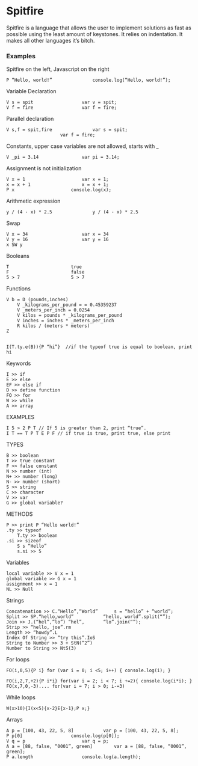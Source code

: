 # Spitfire

Spitfire is a language that allows the user to implement solutions as fast as possible using the least amount of keystones. It relies on indentation. It makes all other languages it’s bitch.

### Examples

Spitfire on the left, Javascript on the right

    P “Hello, world!” 				console.log(“Hello, world!”);

Variable Declaration

    V s = spit 					var v = spit; 
    V f = fire 					var f = fire;

Parallel declaration

    V s,f = spit,fire 				var s = spit;
						var f = fire;

Constants, upper case variables are not allowed, starts with _

    V _pi = 3.14 				var pi = 3.14;

Assignment is not initialization

    V x = 1 					var x = 1;
    x = x + 1 					x = x + 1;
    P x 					console.log(x);

Arithmetic expression

    y / (4 - x) * 2.5 				y / (4 - x) * 2.5

Swap

    V x = 34 					var x = 34
    V y = 16 					var y = 16
    x SW y

Booleans 

    T						true
    F						false
    5 > 7					5 > 7

Functions

    V b = D (pounds,inches) 
        V _kilograms_per_pound = = 0.45359237
        V _meters_per_inch = 0.0254
        V kilos = pounds * _kilograms_per_pound
        V inches = inches * _meters_per_inch
        R kilos / (meters * meters)
    Z


    I(T.ty.e(B)){P “hi”}  //if the typeof true is equal to boolean, print hi

Keywords

    I >> if 
    E >> else 
    EF >> else if 
    D >> define function
    FO >> for 
    W >> while
    A >> array

EXAMPLES

    I 5 > 2 P T // If 5 is greater than 2, print “true”. 
    I T == T P T E P F // if true is true, print true, else print

TYPES 

    B >> boolean 
    T >> true constant
    F >> false constant 
    N >> number (int) 
    N+ >> number (long) 
    N- >> number (short) 
    S >> string 
    C >> character 
    V >> var 
    G >> global variable?

METHODS

    P >> print P “Hello world!”
    .ty >> typeof 
        T.ty >> boolean 
    .si >> sizeof 
        S s “Hello” 
        s.si >> 5

Variables

    local variable >> V x = 1 
    global variable >> G x = 1 
    assignment >> x = 1 
    NL >> Null

Strings

    Concatenation >> C.“Hello”,“World” 		s = “hello” + “world”; 
    Split >> SP.“hello,world” 			“hello, world”.split(“”); 
    Join >> J.(“hel”,”lo”) “hel”,		“lo”.join(“”);
    Strip >> “hello, joe”.rm
    Length >> “howdy”.L 
    Index Of String >> “try this”.IoS 
    String to Number >> 3 + StN(“2”) 
    Number to String >> NtS(3)

For loops 
 
    FO(i,0,5){P i} for (var i = 0; i <5; i++) { console.log(i); }

    FO(i,2,7,+2){P i*i} for(var i = 2; i < 7; i +=2){ console.log(i*i); } FO(x,7,0,-3).... for(var i = 7; i > 0; i-=3)

While loops 

    W(x>10){I(x<5){x-2}E{x-1};P x;}

Arrays 

    A p = [100, 43, 22, 5, 8] 			var p = [100, 43, 22, 5, 8];
    P p[0]					console.log(p[0]);
    V q = p 					var q = p;
    A a = [88, false, “0001”, green] 		var a = [88, false, “0001”, green]; 
    P a.length 					console.log(a.length);
